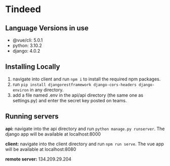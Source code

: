 # Tindeed

## Language Versions in use
- @vue/cli: 5.0.1
- python: 3.10.2
- django: 4.0.2

## Installing Locally
1. navigate into client and run ```npm i``` to install the required npm packages.
2. run ```pip install djangorestframework django-cors-headers django-environ``` in any directory.
3. add a file named .env in the api/api directory (the same one as settings.py) and enter the secret key posted on teams.

## Running servers
**api:** navigate into the api directory and run ```python manage.py runserver```. The django app will be available at localhost:8000

**client:** navigate into the client directory and run ```npm run serve```. The vue app will be available at localhost:8080

**remote server:** 134.209.29.204

